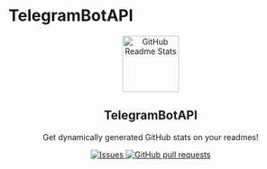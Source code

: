 # TelegramBotAPI


<p align="center">
 <img width="100px" src="https://cdn.icon-icons.com/icons2/923/PNG/512/telegram_icon-icons.com_72055.png" align="center" alt="GitHub Readme Stats" />
 <h2 align="center">TelegramBotAPI</h2>
 <p align="center">Get dynamically generated GitHub stats on your readmes!</p>
</p>
  <p align="center">
    <a href="https://github.com/anorprogrammer/TelegramBotAPI/issues">
      <img alt="Issues" src="https://img.shields.io/github/issues/anorprogrammer/TelegramBotAPI?color=0088ff" />
    </a>
    <a href="https://github.com/anorprogrammer/TelegramBotAPI/pulls">
      <img alt="GitHub pull requests" src="https://img.shields.io/github/issues-pr/anorprogrammer/TelegramBotAPI?color=0088ff" />
    </a>
  </p>
